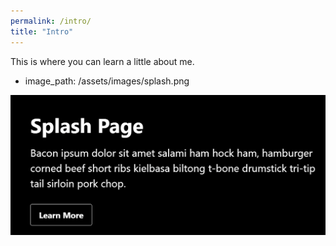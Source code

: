 ```yaml
---
permalink: /intro/
title: "Intro"
---
```


This is where you can learn a little about me.
  - image_path: /assets/images/splash.png

![My helpful screenshot](/assets/images/splash.png)
